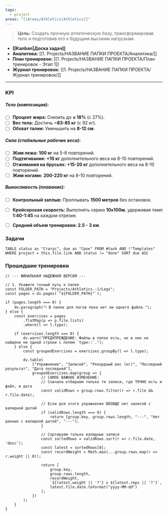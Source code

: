 ```yaml
---
tags:
  - project
areas: "[[Areas/Athletics|Athletics]]"
---
```

> **Цель:** Создать прочную атлетическую базу, трансформировав тело и подготовив его к будущим высоким нагрузкам.

- **[[Kanban|Доска задач]]**
- **Аналитика:** [[1. Projects/НАЗВАНИЕ ПАПКИ ПРОЕКТА/Аналитика/]]
- **План тренировок:** [[1. Projects/НАЗВАНИЕ ПАПКИ ПРОЕКТА/План тренировок - Этап 1]] 
- **Журнал тренировок:** [[1. Projects/НАЗВАНИЕ ПАПКИ ПРОЕКТА/Журнал тренировок/]] 
---

### KPI

##### Тело (композиция):
- [ ] **Процент жира:** Снизить до **≤ 18%** (с 27%).
- [ ] **Вес тела:** Достичь **~83-85 кг** (с 92 кг).
- [ ] **Обхват талии:** Уменьшить на **8-12 см**.

##### Сила (стабильные рабочие веса):
- [ ] **Жим лежа:** **100 кг** на 5-6 повторений.
- [ ] **Подтягивания:** **+10 кг** дополнительного веса на 8-10 повторений.
- [ ] **Отжимания на брусьях:** **+15-20 кг** дополнительного веса на 8-10 повторений.
- [ ] **Жим ногами:** **200-220 кг** на 8-10 повторений.

##### Выносливость (плавание):
- [ ] **Контрольный заплыв:** Проплывать **1500 метров** без остановок.
- [ ] **Крейсерская скорость:** Выполнять серию **10х100м**, удерживая темп **1:40-1:45** на каждом отрезке.
- [ ] **Средний объем тренировки:** **2.5 - 3 км**.


### Задачи

```dataview
TABLE status as "Статус", due as "Срок" FROM #task AND !"Templates" WHERE project = this.file.link AND status != "done" SORT due ASC
```


### Прошедшие тренировки


```dataviewjs
// --- ФИНАЛЬНАЯ НАДЕЖНАЯ ВЕРСИЯ ---

// 1. Укажите точный путь к папке
const FOLDER_PATH = "Projects/Athletics.-1/Logs";
const pages = dv.pages(`"${FOLDER_PATH}"`);

if (pages.length === 0) {
    dv.paragraph("ℹ️ В папке для логов пока нет ни одного файла.");
} else {
    const exercises = pages
        .flatMap(p => p.file.lists)
        .where(l => l.type);

    if (exercises.length === 0) {
        dv.warn("ПРЕДУПРЕЖДЕНИЕ: Файлы в папке есть, но в них не найдено ни одной строки с полем `type::`.");
    } else {
        const groupedExercises = exercises.groupBy(l => l.type);

        dv.table(
            ["Упражнение", "Записей", "Рекордный вес (кг)", "Последний результат", "Дата последней"],
            groupedExercises.map(group => {
                // САМОЕ ВАЖНОЕ ИЗМЕНЕНИЕ:
                // Сначала отбираем только те записи, где ТОЧНО есть и файл, и дата
                const validRows = group.rows.filter(r => r.file && r.file.date);

                // Если для этого упражнения ВООБЩЕ нет записей с валидной датой
                if (validRows.length === 0) {
                    return [group.key, group.rows.length, "---", "Нет данных с валидной датой", "---"];
                }

                // Сортируем только валидные записи
                const sortedRows = validRows.sort(r => r.file.date, 'desc');
                const latest = sortedRows[0];
                const recordWeight = Math.max(...group.rows.map(r => r.weight || 0));

                return [
                    group.key,
                    group.rows.length,
                    recordWeight,
                    `${latest.weight || '?'} x ${latest.reps || '?'}`,
                    latest.file.date.toFormat("yyyy-MM-dd")
                ];
            })
        );
    }
}
```